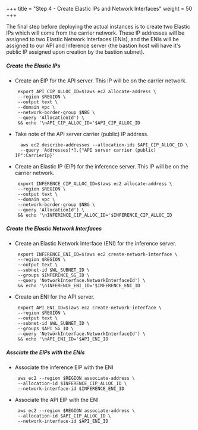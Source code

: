 +++
title = "Step 4 - Create Elastic IPs and Network Interfaces"
weight = 50
+++

The final step before deploying the actual instances is to create two
Elastic IPs which will come from the carrier network. These IP
addresses will be assigned to two Elastic Network Interfaces (ENIs), and
the ENIs will be assigned to our API and Inference server (the bastion
host will have it's public IP assigned upon creation by the bastion
subnet).

##### Create the Elastic IPs

*  Create an EIP for the API server. This IP will be on the carrier network. 

        export API_CIP_ALLOC_ID=$(aws ec2 allocate-address \
        --region $REGION \
        --output text \
        --domain vpc \
        --network-border-group $NBG \
        --query 'AllocationId') \
        && echo '\nAPI_CIP_ALLOC_ID='$API_CIP_ALLOC_ID

* Take note of the API server carrier (public) IP address.

        aws ec2 describe-addresses --allocation-ids $API_CIP_ALLOC_ID \
        --query 'Addresses[*].{"API server carrier (public) IP":CarrierIp}'

*  Create an Elastic IP (EIP) for the inference server. This IP will be on the carrier network. 

        export INFERENCE_CIP_ALLOC_ID=$(aws ec2 allocate-address \
        --region $REGION \
        --output text \
        --domain vpc \
        --network-border-group $NBG \
        --query 'AllocationId') \
        && echo '\nINFERENCE_CIP_ALLOC_ID='$INFERENCE_CIP_ALLOC_ID

##### Create the Elastic Network Interfaces

*  Create an Elastic Network Interface (ENI) for the inference server. 

        export INFERENCE_ENI_ID=$(aws ec2 create-network-interface \
        --region $REGION \
        --output text \
        --subnet-id $WL_SUBNET_ID \
        --groups $INFERENCE_SG_ID \
        --query 'NetworkInterface.NetworkInterfaceId') \
        && echo '\nINFERENCE_ENI_ID='$INFERENCE_ENI_ID

*  Create an ENI for the API server. 

        export API_ENI_ID=$(aws ec2 create-network-interface \
        --region $REGION \
        --output text \
        --subnet-id $WL_SUBNET_ID \
        --groups $API_SG_ID \
        --query 'NetworkInterface.NetworkInterfaceId') \
        && echo '\nAPI_ENI_ID='$API_ENI_ID

##### Assciate the EIPs with the ENIs

*  Associate the inference EIP with the ENI

        aws ec2 --region $REGION associate-address \
        --allocation-id $INFERENCE_CIP_ALLOC_ID \
        --network-interface-id $INFERENCE_ENI_ID

*  Associate the API EIP with the ENI

        aws ec2 --region $REGION associate-address \
        --allocation-id $API_CIP_ALLOC_ID \
        --network-interface-id $API_ENI_ID